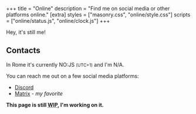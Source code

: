 +++
title = "Online"
description = "Find me on social media or other platforms online."
[extra]
styles = ["masonry.css", "online/style.css"]
scripts = ["online/status.js", "online/clock.js"]
+++

Hey, it's still me!

## Contacts

In Rome it's currently <time id="clock"><noscript>NO:JS</noscript></time> <small>(UTC+1)</small> and I'm <span id="online-indicator"><noscript>N/A</noscript></span>.

You can reach me out on a few social media platforms:

<!-- <ul class="masonry">
    <li>
        <a href="https://discord.com/users/604790617138266149">
            <article>
                <img src="icons/discord-icon.png" alt="Discord Logo" class="transparent no-hover icon discord" />
                <p>My favorite platform, where I'm most active.</p>
            </article>
        </a>
    </li>
    <li>
        <a href="https://matrix.to/#/@mambuco:matrix.org">
            <article>
                <img src="icons/matrix-icon.png" alt="Matrix Logo" class="transparent no-hover icon" />
                <p>My favorite platform, where I'm most active.</p>
            </article>
        </a>
    </li>
</ul> -->

- [Discord](https://discord.com/users/604790617138266149)
- [Matrix](https://matrix.to/#/@mambuco:envs.net) - *my favorite*

<strong>This page is still <abbr title="Work In Progress">WIP</abbr>, I'm working on it.</strong>
